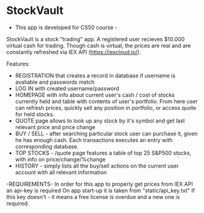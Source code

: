 # StockVault

- This app is developed for CS50 course -

StockVault is a stock "trading" app. A registered user recieves $10.000 virtual cash for trading. Though cash is virtual, the prices are real and are constantly refreshed via IEX API (https://iexcloud.io/).

Features:
- REGISTRATION that creates a record in database if username is avaliable and passwords match
- LOG IN with created username/password
- HOMEPAGE with info about current user's cash / cost of stocks currently held and table with contents of user's portfolio. From here user can refresh prices, quickly sell any position in portfolio, or access quote for held stocks.
- QUOTE page allows to look up any stock by it's symbol and get last relevant price and price change
- BUY / SELL - after searching particular stock user can purchase it, given he has enough cash. Each transactions executes an entry with corresponding database.
- TOP STOCKS - /quote page features a table of top 25 S&P500 stocks, with info on price/change/%change
- HISTORY - simply lists all the buy/sell actions on the current user account with all relevant information

-REQUIREMENTS-
In order for this app to properly get prices from IEX API an api-key is required
On app start-up it is taken from "static/api_key.txt"
If this key doesn't - it means a free license is overdue and a new one is required. 
